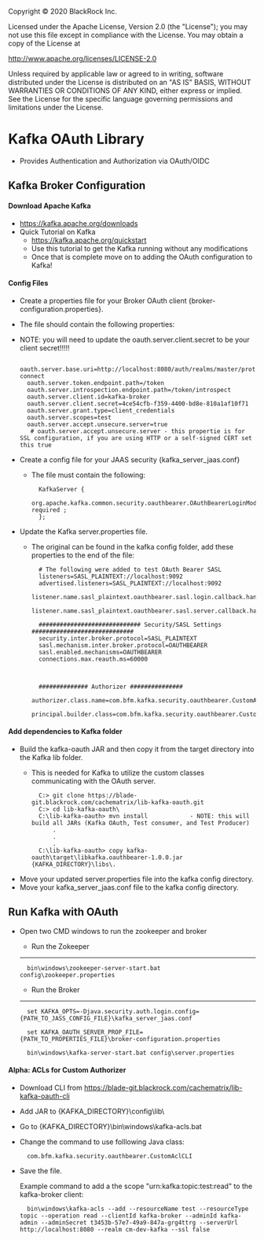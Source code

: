 Copyright © 2020 BlackRock Inc.

Licensed under the Apache License, Version 2.0 (the "License");
you may not use this file except in compliance with the License.
You may obtain a copy of the License at

  http://www.apache.org/licenses/LICENSE-2.0

Unless required by applicable law or agreed to in writing, software
distributed under the License is distributed on an "AS IS" BASIS,
WITHOUT WARRANTIES OR CONDITIONS OF ANY KIND, either express or implied.
See the License for the specific language governing permissions and
limitations under the License.

# Kafka OAuth Library
 - Provides Authentication and Authorization via OAuth/OIDC
 
## Kafka Broker Configuration

#### Download Apache Kafka
- https://kafka.apache.org/downloads
- Quick Tutorial on Kafka
    - https://kafka.apache.org/quickstart
    - Use this tutorial to get the Kafka running without any modifications
    - Once that is complete move on to adding the OAuth configuration to Kafka!

#### Config Files
- Create a properties file for your Broker OAuth client {broker-configuration.properties}.
- The file should contain the following properties:
- NOTE: you will need to update the oauth.server.client.secret to be your client secret!!!!!


        oauth.server.base.uri=http://localhost:8080/auth/realms/master/protocol/openid-connect
        oauth.server.token.endpoint.path=/token
        oauth.server.introspection.endpoint.path=/token/introspect
        oauth.server.client.id=kafka-broker
        oauth.server.client.secret=4ce54cfb-f359-4400-bd8e-810a1af10f71
        oauth.server.grant.type=client_credentials
        oauth.server.scopes=test
        oauth.server.accept.unsecure.server=true
         # oauth.server.accept.unsecure.server - this propertie is for SSL configuration, if you are using HTTP or a self-signed CERT set this true


- Create a config file for your JAAS security {kafka_server_jaas.conf}
    - The file must contain the following:

    
            KafkaServer {
                org.apache.kafka.common.security.oauthbearer.OAuthBearerLoginModule required ;
            };


- Update the Kafka server.properties file.
    - The original can be found in the kafka config folder, add these properties to the end of the file:
    

            # The following were added to test OAuth Bearer SASL
            listeners=SASL_PLAINTEXT://localhost:9092
            advertised.listeners=SASL_PLAINTEXT://localhost:9092
            listener.name.sasl_plaintext.oauthbearer.sasl.login.callback.handler.class=com.bfm.kafka.security.oauthbearer.OAuthAuthenticateLoginCallbackHandler
            listener.name.sasl_plaintext.oauthbearer.sasl.server.callback.handler.class=com.bfm.kafka.security.oauthbearer.OAuthAuthenticateValidatorCallbackHandler
            
            ############################# Security/SASL Settings #############################
            security.inter.broker.protocol=SASL_PLAINTEXT
            sasl.mechanism.inter.broker.protocol=OAUTHBEARER
            sasl.enabled.mechanisms=OAUTHBEARER
            connections.max.reauth.ms=60000
            
            
            
            ############## Authorizer ###############
            authorizer.class.name=com.bfm.kafka.security.oauthbearer.CustomAuthorizer
            principal.builder.class=com.bfm.kafka.security.oauthbearer.CustomPrincipalBuilder

#### Add dependencies to Kafka folder
- Build the kafka-oauth JAR and then copy it from the target directory into the Kafka lib folder.
    - This is needed for Kafka to utilize the custom classes communicating with the OAuth server.
    
            C:> git clone https://blade-git.blackrock.com/cachematrix/lib-kafka-oauth.git
            C:> cd lib-kafka-oauth\    
            C:\lib-kafka-oauth> mvn install            - NOTE: this will build all JARs (Kafka OAuth, Test consumer, and Test Producer)
                .
                .
                .
            C:\lib-kafka-oauth> copy kafka-oauth\target\libkafka.oauthbearer-1.0.0.jar {KAFKA_DIRECTORY}\libs\.

- Move your updated server.properties file into the kafka config directory. 
- Move your kafka_server_jaas.conf file to the kafka config directory.

## Run Kafka with OAuth
- Open two CMD windows to run the zookeeper and broker
    - Run the Zokeeper
    
    ---
    
        bin\windows\zookeeper-server-start.bat config\zookeeper.properties
        
    - Run the Broker
    
    ---
        set KAFKA_OPTS=-Djava.security.auth.login.config={PATH_TO_JASS_CONFIG_FILE}\kafka_server_jaas.conf
        
        set KAFKA_OAUTH_SERVER_PROP_FILE={PATH_TO_PROPERTIES_FILE}\broker-configuration.properties
        
        bin\windows\kafka-server-start.bat config\server.properties
    
    
#### Alpha: ACLs for Custom Authorizer
- Download CLI from https://blade-git.blackrock.com/cachematrix/lib-kafka-oauth-cli
- Add JAR to {KAFKA_DIRECTORY}\config\lib\
- Go to {KAFKA_DIRECTORY}\bin\windows\kafka-acls.bat
- Change the command to use folllowing Java class:
    

        com.bfm.kafka.security.oauthbearer.CustomAclCLI

- Save the file.


    Example command to add a the scope "urn:kafka:topic:test:read" to the kafka-broker client:
    
        bin\windows\kafka-acls --add --resourceName test --resourceType topic --operation read --clientId kafka-broker --adminId kafka-admin --adminSecret t3453b-57e7-49a9-847a-grg4ttrg --serverUrl http://localhost:8080 --realm cm-dev-kafka --ssl false
    
    
